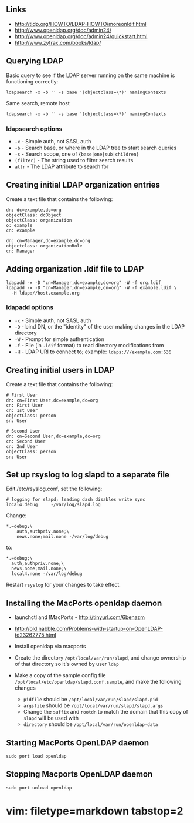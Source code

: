 ## Links ##
- http://tldp.org/HOWTO/LDAP-HOWTO/moreonldif.html
- http://www.openldap.org/doc/admin24/
- http://www.openldap.org/doc/admin24/quickstart.html
- http://www.zytrax.com/books/ldap/

## Querying LDAP ##
Basic query to see if the LDAP server running on the same machine is
functioning correctly:

    ldapsearch -x -b '' -s base '(objectclass=\*)' namingContexts

Same search, remote host

    ldapsearch -x -b '' -s base '(objectclass=\*)' namingContexts

### ldapsearch options ###
- `-x` - Simple auth, not SASL auth
- `-b` - Search base, or where in the LDAP tree to start search queries
- `-s` - Search scope, one of `{base|one|sub|children}`
- `(filter)` - The string used to filter search results
- `attr` - The LDAP attribute to search for

## Creating initial LDAP organization entries ##
Create a text file that contains the following:

    dn: dc=example,dc=org
    objectClass: dcObject
    objectClass: organization
    o: example
    cn: example

    dn: cn=Manager,dc=example,dc=org
    objectclass: organizationRole
    cn: Manager

## Adding organization .ldif file to LDAP ##

    ldapadd -x -D "cn=Manager,dc=example,dc=org" -W -f org.ldif
    ldapadd -x -D "cn=Manager,dn=example,dn=org" -W -f example.ldif \
      -H ldap://host.example.org

### ldapadd options ###
- `-x` - Simple auth, not SASL auth
- `-D` - bind DN, or the "identity" of the user making changes in the LDAP
  directory
- `-W` - Prompt for simple authentication
- `-f` - File (in `.ldif` format) to read directory modifications from
- `-H` - LDAP URI to connect to; example: `ldaps:///example.com:636`

## Creating initial users in LDAP ##
Create a text file that contains the following:

    # First User
    dn: cn=First User,dc=example,dc=org
    cn: First User
    cn: 1st User
    objectClass: person
    sn: User

    # Second User
    dn: cn=Second User,dc=example,dc=org
    cn: Second User
    cn: 2nd User
    objectClass: person
    sn: User


## Set up rsyslog to log slapd to a separate file ##
Edit /etc/rsyslog.conf, set the following:

    # logging for slapd; leading dash disables write sync
    local4.debug     -/var/log/slapd.log

Change:

    *.=debug;\
        auth,authpriv.none;\
        news.none;mail.none -/var/log/debug

to:

    *.=debug;\
      auth,authpriv.none;\
      news.none;mail.none;\
      local4.none -/var/log/debug

Restart `rsyslog` for your changes to take effect.

## Installing the MacPorts openldap daemon ##
- launchctl and !MacPorts - http://tinyurl.com/6benazm
- http://old.nabble.com/Problems-with-startup-on-OpenLDAP-td23262775.html

- Install openldap via macports
- Create the directory `/opt/local/var/run/slapd`, and change ownership of
  that directory so it's owned by user `ldap`
- Make a copy of the sample config file
  `/opt/local/etc/openldap/slapd.conf.sample`, and make the following changes
  - `pidfile` should be `/opt/local/var/run/slapd/slapd.pid`
  - `argsfile` should be `/opt/local/var/run/slapd/slapd.args`
  - Change the `suffix` and `rootdn` to match the domain that this copy of
    `slapd` will be used with
  - `directory` should be `/opt/local/var/run/openldap-data`

## Starting MacPorts OpenLDAP daemon ##

    sudo port load openldap

## Stopping Macports OpenLDAP daemon ##

    sudo port unload openldap

# vim: filetype=markdown tabstop=2
